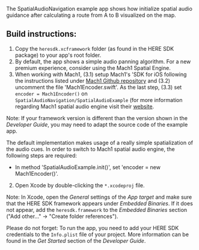The SpatialAudioNavigation example app shows how initialize spatial audio guidance after calculating a route from A to B visualized on the map.

Build instructions:
-------------------

1) Copy the `heresdk.xcframework` folder (as found in the HERE SDK package) to your app's root folder.
2) By default, the app shows a simple audio panning algorithm. For a new premium experience, consider using the Mach1 Spatial Engine.
3)  When working with Mach1, (3.1) setup Mach1's 'SDK for iOS following the instructions listed under [Mach1 Github repository](https://github.com/Mach1Studios/Pod-Mach1SpatialAPI) and (3.2) uncomment the file 'Mach1Encoder.swift'. As the last step, (3.3) set `encoder = Mach1Encoder()` on `SpatialAudioNavigation/SpatialAudioExample` (for more information regarding Mach1 spatial audio engine visit their [website](https://www.mach1.tech/developers).


Note: If your framework version is different than the version shown in the _Developer Guide_, you may need to adapt the source code of the example app.

The default implementation makes usage of a really simple spatialization of the audio cues. In order to switch to Mach1 spatial audio engine, the following steps are required:

  - In method 'SpatialAudioExample.init()', set 'encoder = new Mach1Encoder()'.

2) Open Xcode by double-clicking the `*.xcodeproj` file.

Note: In Xcode, open the _General_ settings of the _App target_ and make sure that the HERE SDK framework appears under _Embedded Binaries_. If it does not appear, add the `heresdk.framework` to the _Embedded Binaries_ section ("Add other..." -> "Create folder references").

Please do not forget: To run the app, you need to add your HERE SDK credentials to the `Info.plist` file of your project. More information can be found in the _Get Started_ section of the _Developer Guide_.

